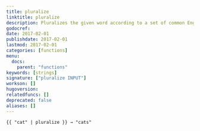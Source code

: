 ```yaml
---
title: pluralize
linktitle: pluralize
description: Pluralizes the given word according to a set of common English pluralization rules
godocref:
date: 2017-02-01
publishdate: 2017-02-01
lastmod: 2017-02-01
categories: [functions]
menu:
  docs:
    parent: "functions"
keywords: [strings]
signature: ["pluralize INPUT"]
workson: []
hugoversion:
relatedfuncs: []
deprecated: false
aliases: []
---
```


```
{{ "cat" | pluralize }} → "cats"
```

